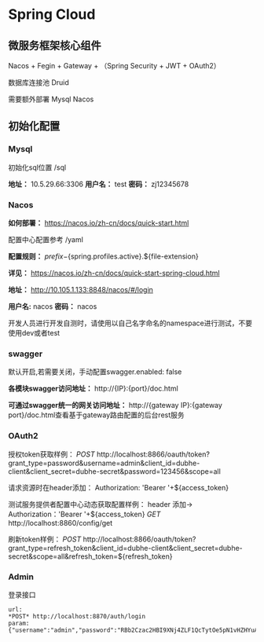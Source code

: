 # Spring Cloud
## 微服务框架核心组件
Nacos + Fegin + Gateway + （Spring Security + JWT + OAuth2）

数据库连接池 Druid

需要额外部署 Mysql Nacos

## 初始化配置
### Mysql

初始化sql位置   /sql

**地址：** 10.5.29.66:3306
**用户名：** test **密码：** zj12345678

### Nacos

**如何部署：** https://nacos.io/zh-cn/docs/quick-start.html

配置中心配置参考  /yaml

**配置规则：** ${prefix}-${spring.profiles.active}.${file-extension}

**详见：** https://nacos.io/zh-cn/docs/quick-start-spring-cloud.html

**地址：** http://10.105.1.133:8848/nacos/#/login

**用户名:** nacos **密码：** nacos

开发人员进行开发自测时，请使用以自己名字命名的namespace进行测试，不要使用dev或者test


### swagger
默认开启,若需要关闭，手动配置swagger.enabled: false

**各模块swagger访问地址：** http://{IP}:{port}/doc.html

**可通过swagger统一的网关访问地址：** http://{gateway IP}:{gateway port}/doc.html查看基于gateway路由配置的后台rest服务

### OAuth2
授权token获取样例：
*POST* http://localhost:8866/oauth/token?grant_type=password&username=admin&client_id=dubhe-client&client_secret=dubhe-secret&password=123456&scope=all

请求资源时在header添加：
Authorization: 'Bearer '+${access_token}

测试服务提供者配置中心动态获取配置样例：
header 添加-> Authorization：'Bearer '+${access_token}
*GET* http://localhost:8860/config/get

刷新token样例：
*POST* http://localhost:8866/oauth/token?grant_type=refresh_token&client_id=dubhe-client&client_secret=dubhe-secret&scope=all&refresh_token=${refresh_token}

### Admin 
登录接口
```$xslt
url:
*POST* http://localhost:8870/auth/login
param:
{"username":"admin","password":"RBb2Czac2HBI9XNj4ZLF1QcTytOe5pN1vHZHYuAVgSAPRcYbndn/4zGDxKdXS1j0sLsDsKZLUojEXFnYHpsKxA==","code":"jggg","uuid":"validate_codeea991a3cb8ea47cca05744a47ad17a37"}
```


